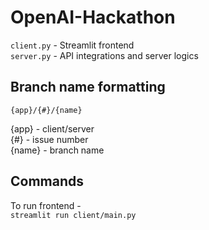 # OpenAI-Hackathon

`client.py` - Streamlit frontend  
`server.py` - API integrations and server logics 

## Branch name formatting

`{app}/{#}/{name}`

{app} - client/server  
{#} - issue number  
{name} - branch name  

## Commands

To run frontend -  
`streamlit run client/main.py`
